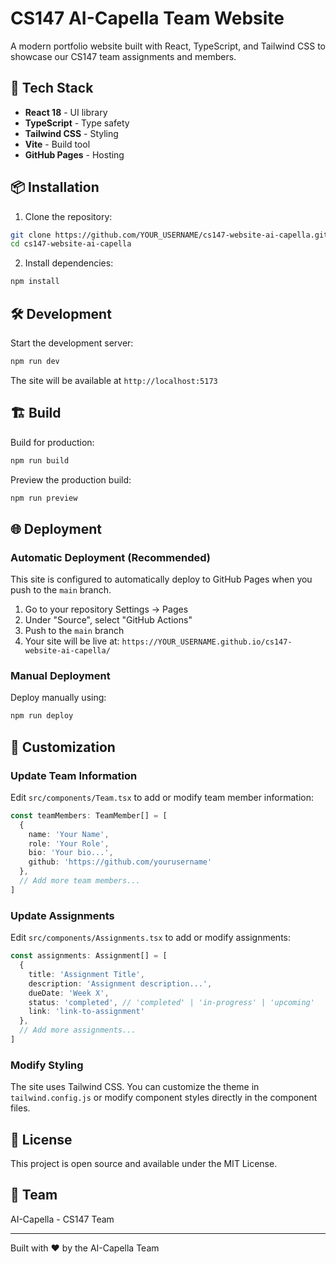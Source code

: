 # CS147 AI-Capella Team Website

A modern portfolio website built with React, TypeScript, and Tailwind CSS to showcase our CS147 team assignments and members.

## 🚀 Tech Stack

- **React 18** - UI library
- **TypeScript** - Type safety
- **Tailwind CSS** - Styling
- **Vite** - Build tool
- **GitHub Pages** - Hosting

## 📦 Installation

1. Clone the repository:
```bash
git clone https://github.com/YOUR_USERNAME/cs147-website-ai-capella.git
cd cs147-website-ai-capella
```

2. Install dependencies:
```bash
npm install
```

## 🛠️ Development

Start the development server:
```bash
npm run dev
```

The site will be available at `http://localhost:5173`

## 🏗️ Build

Build for production:
```bash
npm run build
```

Preview the production build:
```bash
npm run preview
```

## 🌐 Deployment

### Automatic Deployment (Recommended)

This site is configured to automatically deploy to GitHub Pages when you push to the `main` branch.

1. Go to your repository Settings → Pages
2. Under "Source", select "GitHub Actions"
3. Push to the `main` branch
4. Your site will be live at: `https://YOUR_USERNAME.github.io/cs147-website-ai-capella/`

### Manual Deployment

Deploy manually using:
```bash
npm run deploy
```

## 📝 Customization

### Update Team Information

Edit `src/components/Team.tsx` to add or modify team member information:

```typescript
const teamMembers: TeamMember[] = [
  {
    name: 'Your Name',
    role: 'Your Role',
    bio: 'Your bio...',
    github: 'https://github.com/yourusername'
  },
  // Add more team members...
]
```

### Update Assignments

Edit `src/components/Assignments.tsx` to add or modify assignments:

```typescript
const assignments: Assignment[] = [
  {
    title: 'Assignment Title',
    description: 'Assignment description...',
    dueDate: 'Week X',
    status: 'completed', // 'completed' | 'in-progress' | 'upcoming'
    link: 'link-to-assignment'
  },
  // Add more assignments...
]
```

### Modify Styling

The site uses Tailwind CSS. You can customize the theme in `tailwind.config.js` or modify component styles directly in the component files.

## 📄 License

This project is open source and available under the MIT License.

## 👥 Team

AI-Capella - CS147 Team

---

Built with ❤️ by the AI-Capella Team
